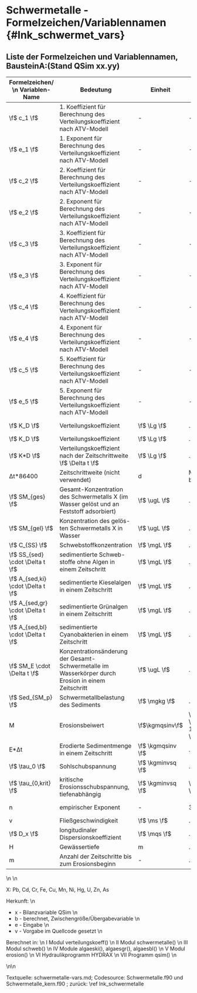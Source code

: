 Schwermetalle - Formelzeichen/Variablennamen {#lnk_schwermet_vars}
========================================

## Liste der Formelzeichen und Variablennamen, BausteinA:(Stand QSim xx.yy) ##

| Formelzeichen/ \n Variablen-Name | Bedeutung | Einheit | Wert | Variablennamen \n Quellcode | Herkunft | Quelle |
|----------------|------------|--------------|---------|---------|---------|---------|
| \f$ c_1 \f$ | 1. Koeffizient für Berechnung des Verteilungskoeffizient nach ATV-Modell | - | - | c1X | e |  |
| \f$ e_1 \f$ | 1. Exponent für Berechnung des Verteilungskoeffizient nach ATV-Modell | - | - | e1X | e |  |
| \f$ c_2 \f$ | 2. Koeffizient für Berechnung des Verteilungskoeffizient nach ATV-Modell | - | - | c2X | e |  |
| \f$ e_2 \f$ | 2. Exponent für Berechnung des Verteilungskoeffizient nach ATV-Modell | - | - | e2X | e |  |
| \f$ c_3 \f$ | 3. Koeffizient für Berechnung des Verteilungskoeffizient nach ATV-Modell | - | - | c3X | e |  |
| \f$ e_3 \f$ | 3. Exponent für Berechnung des Verteilungskoeffizient nach ATV-Modell | - | - | e3X | e |  |
| \f$ c_4 \f$ | 4. Koeffizient für Berechnung des Verteilungskoeffizient nach ATV-Modell | - | - | c4X | e |  |
| \f$ e_4 \f$ | 4. Exponent für Berechnung des Verteilungskoeffizient nach ATV-Modell | - | - | e4X | e |  |
| \f$ c_5 \f$ | 5. Koeffizient für Berechnung des Verteilungskoeffizient nach ATV-Modell | - | - | c5X | e |  |
| \f$ e_5 \f$ | 5. Exponent für Berechnung des Verteilungskoeffizient nach ATV-Modell | - | - | e5X | e |  |
| \f$ K_D \f$ | Verteilungskoeffizient | \f$ \Lg \f$ | ... | VTkoeff_X | b | ATV-Modell; I |
| \f$ K_D \f$ | Verteilungskoeffizient | \f$ \Lg \f$ | ... | VTkoeffDe_X | b | Deltares; I |
| \f$ K*D \f$ | Verteilungskoeffizient nach der Zeitschrittweite \f$ \Delta t \f$  | \f$ \Lg \f$ | ... | VTKoeffX_neu | b | II |
| Δt*86400	| Zeitschrittweite (nicht verwendet) | d | Minuten bis 1 h | tflie | e | ... |
| \f$ SM_{ges} \f$	| Gesamt-Konzentration des Schwermetalls X (im Wasser gelöst und an Feststoff adsorbiert) | \f$ \ugL \f$ | ... | hgsX | b | II |
| \f$ SM_{gel} \f$ | Konzentration des gelös-ten Schwermetalls X in Wasser | \f$ \ugL \f$ | ... | hglX | b | II |
| \f$ C_{SS} \f$ | Schwebstoffkonzentration | \f$ \mgL \f$ | ... | SSAlg | b | III |
| \f$ SS_{sed} \cdot \Delta t \f$ | sedimentierte Schweb-stoffe ohne Algen in einem Zeitschritt | \f$ \mgL \f$ | ... | sedSS | b | III |
| \f$ A_{sed,ki} \cdot \Delta t  \f$ | sedimentierte Kieselalgen in einem Zeitschritt | \f$ \mgL \f$ | ... | sedalk | b | IV |
| \f$ A_{sed,gr} \cdot \Delta t  \f$ | sedimentierte Grünalgen in einem Zeitschritt | \f$ \mgL \f$ | ... | sedalg | b | IV |
| \f$ A_{sed,bl} \cdot \Delta t  \f$ | sedimentierte Cyanobakterien in einem Zeitschritt | \f$ \mgL \f$ | ... | sedalb | b | IV |
| \f$ SM_E \cdot \Delta t \f$ | Konzentrationsänderung der Gesamt-Schwermetalle im Wasserkörper durch Erosion in einem Zeitschritt | \f$ \ugL \f$ | ... | JX | b | V |
| \f$ Sed_{SM_p} \f$ | Schwermetallbelastung des Sediments | \f$ \mgkg \f$ | ... | XSed | b | V |
| M	| Erosionsbeiwert | \f$\kgmqsinv\f$ | \f$ 7,5 \cdot 10^{-4(1)} \f$ | M | v | ... |
| E*Δt	| Erodierte Sedimentmenge in einem Zeitschritt | \f$ \kgmqsinv \f$ | ... | SSeros | b | V |
| \f$ \tau_0 \f$ | Sohlschubspannung | \f$ \kgminvsq \f$ | ... | taus | b | V |
| \f$ \tau_{0,krit} \f$	| kritische Erosionsschubspannung, tiefenabhängig | \f$ \kgminvsq \f$ | \f$ 1,25 \f$ | tausc | v/b | v: \cite Kern_1997 |
| n	| empirischer Exponent | - | 3,2 | n | v | \cite Kern_1997 |
| v	| Fließgeschwindigkeit | \f$ \ms \f$ | ... | vmitt | b | VI |
| \f$ D_x \f$ | longitudinaler Dispersionskoeffizient | \f$ \mqs \f$ | ... | DL | b | VII |
| H	| Gewässertiefe | m | ... | \ref tiefe | b | VI |
| m	| Anzahl der Zeitschritte bis zum Erosionsbeginn | - | ... | anzZeit | b | V |

\n \n
 
X: Pb, Cd, Cr, Fe, Cu, Mn, Ni, Hg, U, Zn, As 

Herkunft: \n
+ x - Bilanzvariable QSim  \n
+ b - berechnet, Zwischengröße/Übergabevariable  \n
+ e - Eingabe  \n
+ v - Vorgabe im Quellcode gesetzt  \n

Berechnet in: \n
I	Modul verteilungskoeff() \n
II	Modul schwermetalle() \n
III	Modul schweb() \n
IV	Module algaeski(), algaesgr(), algaesbl() \n
V 	Modul erosion() \n
VI	Hydraulikprogramm HYDRAX \n
VII	Programm qsim() \n

\n\n

Textquelle: schwermetalle-vars.md; 
Codesource: Schwermetalle.f90 und Schwermetalle_kern.f90 ; 
zurück: \ref lnk_schwermetalle
